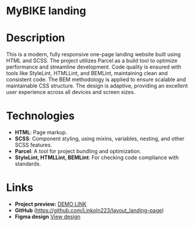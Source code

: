 # MyBIKE landing

# Description
This is a modern, fully responsive one-page landing website built using HTML and SCSS. The project utilizes Parcel as a build tool to optimize performance and streamline development. Code quality is ensured with tools like StyleLint, HTMLLint, and BEMLint, maintaining clean and consistent code. The BEM methodology is applied to ensure scalable and maintainable CSS structure. The design is adaptive, providing an excellent user experience across all devices and screen sizes.

# Technologies
- **HTML**: Page markup.
- **SCSS**: Component styling, using mixins, variables, nesting, and other SCSS features.
- **Parcel**: A tool for project bundling and optimization.
- **StyleLint, HTMLLint, BEMLint**: For checking code compliance with standards.

# Links
- **Project preview:** [DEMO LINK](https://Linkoln223.github.io/layout_landing-page/)
- **GitHub** (https://github.com/Linkoln223/layout_landing-page)
- **Figma design** [View design](https://www.figma.com/design/NZQAIydtHo5QkINyGLHNcq/BIKE-New-Version?node-id=0-1&p=f&t=sJhGo7z3N7L9NSYK-0)
